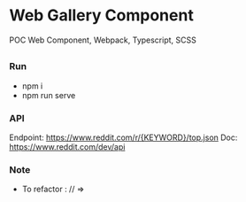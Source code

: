 # Web Gallery Component
POC Web Component, Webpack, Typescript, SCSS
## 

### Run 
- npm i
- npm run serve

### API
Endpoint: https://www.reddit.com/r/{KEYWORD}/top.json
Doc: https://www.reddit.com/dev/api


### Note
- To refactor : // => 


